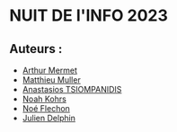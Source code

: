 # NUIT DE l'INFO 2023
## Auteurs :
- [Arthur Mermet](https://github.com/DNSJambon)
- [Matthieu Muller](https://github.com/Arion1771)
- [Anastasios TSIOMPANIDIS]()
- [Noah Kohrs](https://github.com/noahkohrs)
- [Noé Flechon]()
- [Julien Delphin]()